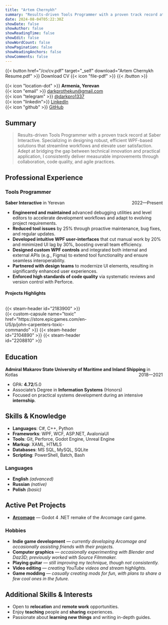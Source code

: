 ```yaml
---
title: "Artem Chernykh"
summary: "Results-driven Tools Programmer with a proven track record at Saber Interactive. Specializing in designing robust, efficient WPF-based solutions that streamline workflows and elevate user satisfaction. Adept at bridging the gap between technical innovation and practical application, I consistently deliver measurable improvements through collaboration, code quality, and agile practices."
date: 2024-08-04T05:22:30Z
showDate: false
showAuthor: false
showReadingTime: false
showEdit: false
showWordCount: false
showPagination: false
showHeadingAnchors: false
showComments: false
---
```

{{< button href="/cv/cv.pdf" target="_self" download="Artem Chernykh Resume.pdf" >}}
Download CV {{< icon "file-pdf" >}}
{{< /button >}}

{{< icon "location-dot" >}} **Armenia, Yerevan**  
{{< icon "email" >}} [darkprothekun@gmail.com](mailto:darkprothekun@gmail.com)  
{{< icon "telegram" >}} [@darkpro1337](https://t.me/darkpro1337)  
{{< icon "linkedin">}} [LinkedIn](https://www.linkedin.com/in/darkpro1337)  
{{< icon "github" >}} [GitHub](https://github.com/DarkPro1337)  

## Summary

> Results-driven Tools Programmer with a proven track record at Saber Interactive. Specializing in designing robust, efficient WPF-based solutions that streamline workflows and elevate user satisfaction. Adept at bridging the gap between technical innovation and practical application, I consistently deliver measurable improvements through collaboration, code quality, and agile practices.

## Professional Experience

### Tools Programmer  
**Saber Interactive** in Yerevan <span style="float: right;">2022—Present</span>  
- **Engineered and maintained** advanced debugging utilities and level editors to accelerate development workflows and adapt to evolving project requirements.
- **Reduced tool issues** by 25% through proactive maintenance, bug fixes, and regular updates.
- **Developed intuitive WPF user-interfaces** that cut manual work by 20% and minimized UI lag by 30%, boosting overall team efficiency.
- **Designed custom WPF controls** and integrated both internal and external APIs (e.g., Figma) to extend tool functionality and ensure seamless interoperability.
- **Partnered with design teams** to modernize UI elements, resulting in significantly enhanced user experiences.
- **Enforced high standards of code quality** via systematic reviews and version control with Perforce.

#### Projects Highlights
<style>
.custom-capsule-img:hover {
    opacity: 0.5;
}
.steam-capsule-img:hover {
    opacity: 0.5;
}
</style>
<div style="display: grid; grid-template-columns: repeat(4, 140fr); justify-content: flex-start; border-radius: .375rem; overflow: hidden; margin-top: 32px; margin-bottom: 32px;">
{{< steam-header id="2183900" >}}
{{< custom-capsule name="toxic" href="https://store.epicgames.com/en-US/p/john-carpenters-toxic-commando" >}}
{{< steam-header id="2104890" >}}
{{< steam-header id="2208810" >}}
</div>

## Education

**Admiral Makarov State University of Maritime and Inland Shipping** in Kotlas <span style="float: right;">2018—2021</span>
* GPA: **4.72**/5.0
* Associate’s Degree in **Information Systems** (Honors)
* Focused on practical systems development during an intensive **internship**.

## Skills & Knowledge

- **Languages**: C#, C++, Python  
- **Frameworks**: WPF, WCF, ASP.NET, AvaloniaUI
- **Tools**: Git, Perforce, Godot Engine, Unreal Engine
- **Markup**: XAML, HTML5
- **Databases**: MS SQL, MySQL, SQLite
- **Scripting**: PowerShell, Batch, Bash

### Languages
* **English** *(advanced)*
* **Russian** *(native)*
* **Polish** *(basic)*

## Active Pet Projects
* [**Arcomage**](https://github.com/DarkPro1337/Arcomage) — Godot 4 .NET remake of the Arcomage card game.  

### Hobbies
- **Indie game development** — *currently developing Arcomage and occasionally assisting friends with their projects.*
- **Computer graphics** — *occasionally experimenting with Blender and Daz3D; previously worked with Source Filmmaker.*
- **Playing guitar** — *still improving my technique, though not consistently.*
- **Video editing** — *creating YouTube videos and stream highlights.*
- **Game modding** — *casually creating mods for fun, with plans to share a few cool ones in the future.*

## Additional Skills & Interests

- Open to **relocation** and **remote work** opportunities.
- Enjoy **teaching** people and **sharing** experiences.
- Passionate about **learning new things** and writing in-depth guides.